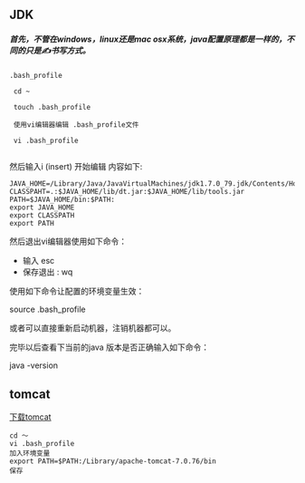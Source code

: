 ## JDK 
##### 首先，不管在windows，linux还是mac osx系统，java配置原理都是一样的，不同的只是✍️书写方式。 
```
.bash_profile

 cd ~
  
 touch .bash_profile
 
 使用vi编辑器编辑 .bash_profile文件
 
 vi .bash_profile  


```
然后输入i (insert) 开始编辑
内容如下:

```
JAVA_HOME=/Library/Java/JavaVirtualMachines/jdk1.7.0_79.jdk/Contents/Home
CLASSPAHT=.:$JAVA_HOME/lib/dt.jar:$JAVA_HOME/lib/tools.jar
PATH=$JAVA_HOME/bin:$PATH:
export JAVA_HOME
export CLASSPATH
export PATH
```

然后退出vi编辑器使用如下命令：

- 输入 esc  
- 保存退出 : wq  

使用如下命令让配置的环境变量生效：

source .bash_profile  

或者可以直接重新启动机器，注销机器都可以。

完毕以后查看下当前的java 版本是否正确输入如下命令：

java -version

## tomcat 
[下载tomcat](http://tomcat.apache.org/download-70.cgi)
```
cd ～
vi .bash_profile
加入环境变量
export PATH=$PATH:/Library/apache-tomcat-7.0.76/bin
保存

```


